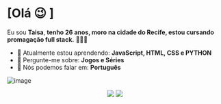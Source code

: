 # [Olá :wink: ] 
Eu sou <strong>Taisa</strong>, <strong>tenho 26 anos, moro na cidade do Recife, estou cursando promagação full stack.</strong> 👨🏻‍💻 

- 🚀 Atualmente estou aprendendo: <strong>JavaScript, HTML, CSS e PYTHON</strong> 
- 💬 Pergunte-me sobre: <strong>Jogos e Séries</strong>
- 📣 Nós podemos falar em: <strong>Português</strong>

![image](https://user-images.githubusercontent.com/132611124/236536121-5fffaece-2d98-44b2-8491-5b8d81aa8ed5.png)


<div align="center">

  <a href="https://outlook.live.com/mail/0/" alt="Gmail">
    <img src="https://img.shields.io/badge/-Gmail-FF0000?style=flat-square&labelColor=FF0000&logo=gmail&logoColor=white&link=LINK-DO-SEU-EMAIL"/></a>

  <a href="https://www.linkedin.com/in/taisa-pereira-7aa2701a0/" alt="Linkedin">
    <img src="https://img.shields.io/badge/-Linkedin-0e76a8?style=flat-square&logo=Linkedin&logoColor=white&link=LINK-DO-SEU-LINKEDIN" /></a>

</div>
